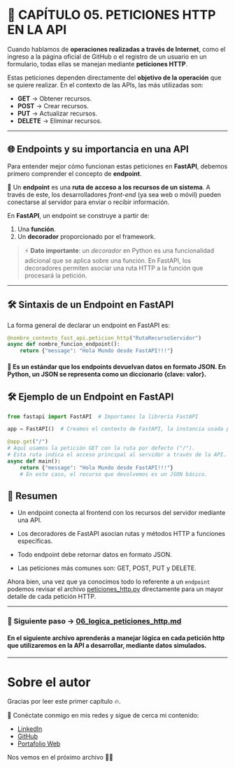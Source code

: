 # 📌 CAPÍTULO 05. PETICIONES HTTP EN LA API

Cuando hablamos de **operaciones realizadas a través de Internet**, como el ingreso a la página oficial de GitHub o el registro de un usuario en un formulario, todas ellas se manejan mediante **peticiones HTTP**.  

Estas peticiones dependen directamente del **objetivo de la operación** que se quiere realizar. En el contexto de las APIs, las más utilizadas son:

- **GET** → Obtener recursos.
- **POST** → Crear recursos.
- **PUT** → Actualizar recursos.
- **DELETE** → Eliminar recursos.

---

## 🌐 Endpoints y su importancia en una API

Para entender mejor cómo funcionan estas peticiones en **FastAPI**, debemos primero comprender el concepto de **endpoint**.

🔹 Un **endpoint** es una **ruta de acceso a los recursos de un sistema**. A través de este, los desarrolladores *front-end* (ya sea web o móvil) pueden conectarse al servidor para enviar o recibir información.  

En **FastAPI**, un endpoint se construye a partir de:
1. Una **función**.
2. Un **decorador** proporcionado por el framework.

> ⚡ **Dato importante**: un *decorador* en Python es una funcionalidad adicional que se aplica sobre una función. En FastAPI, los decoradores permiten asociar una ruta HTTP a la función que procesará la petición.

---

## 🛠️ Sintaxis de un Endpoint en FastAPI

La forma general de declarar un endpoint en FastAPI es:

```python
@nombre_contexto_fast_api.peticion_http("RutaRecursoServidor")
async def nombre_funcion_endpoint():
    return {"message": "Hola Mundo desde FastAPI!!!"}
```

#### 📌 Es un estándar que los endpoints devuelvan datos en formato JSON.  En Python, un JSON se representa como un diccionario {clave: valor}.

## 🛠️ Ejemplo de un Endpoint en FastAPI

```python
from fastapi import FastAPI  # Importamos la librería FastAPI

app = FastAPI()  # Creamos el contexto de FastAPI, la instancia usada por Uvicorn

@app.get("/")  
# Aquí usamos la petición GET con la ruta por defecto ("/").
# Esta ruta indica el acceso principal al servidor a través de la API.
async def main():
    return {"message": "Hola Mundo desde FastAPI!!!"}  
    # En este caso, el recurso que devolvemos es un JSON básico.
```

## 📌 Resumen

- Un endpoint conecta al frontend con los recursos del servidor mediante una API.

- Los decoradores de FastAPI asocian rutas y métodos HTTP a funciones específicas.

- Todo endpoint debe retornar datos en formato JSON.

- Las peticiones más comunes son: GET, POST, PUT y DELETE.

Ahora bien, una vez que ya conocimos todo lo referente a un `endpoint` podemos revisar el archivo [peticiones_http.py](https://github.com/BrayanR03/PYTHON-API-DESDE-CERO/blob/main/PythonApiDesdeCero/development/peticiones_http.py) directamente para un mayor detalle de cada petición HTTP.

---
### 📖 Siguiente paso → [06_logica_peticiones_http.md](https://github.com/BrayanR03/PYTHON-API-DESDE-CERO/blob/main/PythonApiDesdeCero/documentation/05_peticiones_http.md)  
#### En el siguiente archivo aprenderás a manejar lógica en cada petición http que utilizaremos en la API a desarrollar, mediante datos simulados.
---
# Sobre el autor  

Gracias por leer este primer capítulo 🔥.  

🔗 Conéctate conmigo en mis redes y sigue de cerca mi contenido:  
- [LinkedIn](https://www.linkedin.com/in/brayan-rafael-neciosup-bola%C3%B1os-407a59246/)  
- [GitHub](https://github.com/BrayanR03)  
- [Portafolio Web](https://bryanneciosup626.wixsite.com/brayandataanalitics)  


Nos vemos en el próximo archivo 👊🚀  

